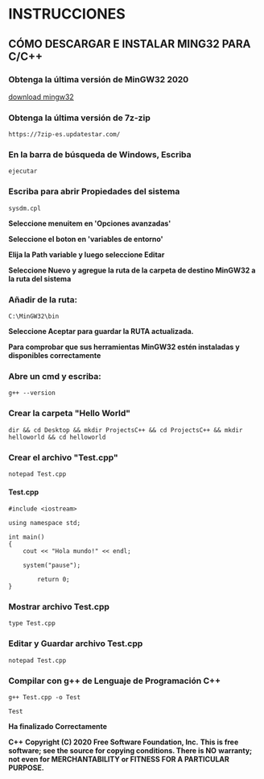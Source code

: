 # INSTRUCCIONES

## CÓMO DESCARGAR E INSTALAR MING32 PARA C/C++

### Obtenga la última versión de MinGW32 2020
[download mingw32](https://github.com/ascia0309/mingw/raw/refs/heads/main/MinGW/x86/MinGW32.7z?download=)

### Obtenga la última versión de 7z-zip
```
https://7zip-es.updatestar.com/
```

### En la barra de búsqueda de Windows, Escriba
```
ejecutar
```
### Escriba para abrir Propiedades del sistema
```
sysdm.cpl
```

**Seleccione menuitem en 'Opciones avanzadas'**

**Seleccione el boton en 'variables de entorno'**

**Elija la Path variable y luego seleccione Editar**

**Seleccione Nuevo y agregue la ruta de la carpeta de destino MinGW32 a la ruta del sistema**

### Añadir de la ruta:
```
C:\MinGW32\bin
```

**Seleccione Aceptar para guardar la RUTA actualizada.**

**Para comprobar que sus herramientas MinGW32 estén instaladas y disponibles correctamente**
### Abre un cmd y escriba:
```
g++ --version
```

### Crear la carpeta "Hello World"
```
dir && cd Desktop && mkdir ProjectsC++ && cd ProjectsC++ && mkdir helloworld && cd helloworld
```

### Crear el archivo "Test.cpp"
```
notepad Test.cpp
```

#### Test.cpp

```
#include <iostream>

using namespace std;

int main()
{
	cout << "Hola mundo!" << endl;
	
	system("pause");

    	return 0;
}
```

### Mostrar archivo Test.cpp
```
type Test.cpp
```

### Editar y Guardar archivo Test.cpp
```
notepad Test.cpp
```

### Compilar con g++ de Lenguaje de Programación C++
```
g++ Test.cpp -o Test
```
```
Test
```

**Ha finalizado Correctamente**


**C++**
**Copyright (C) 2020 Free Software Foundation, Inc.**
**This is free software; see the source for copying conditions.  There is NO**
**warranty; not even for MERCHANTABILITY or FITNESS FOR A PARTICULAR PURPOSE.**
